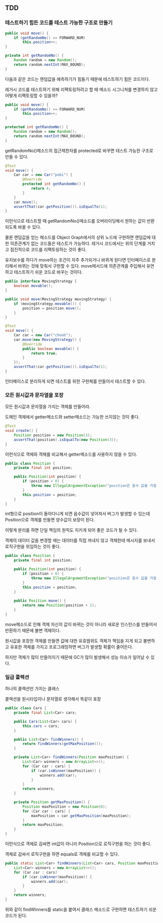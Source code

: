 ## TDD

### 테스트하기 힘든 코드를 테스트 가능한 구조로 만들기

```java
public void move() {
    if (getRandomNo() >= FORWARD_NUM)
        this.position++;
}

private int getRandomNo() {
    Random random = new Random();
    return random.nextInt(MAX_BOUND);
}
```

다음과 같은 코드는 랜덤값을 예측하기가 힘들기 때문에 테스트하기 힘든 코드이다.

레거시 코드를 테스트하기 위해 리팩토링하려고 할 때 메소드 시그니쳐를 변경하지 않고 어떻게 리팩토링할 수 있을까?

```java
public void move() {
    if (getRandomNo() >= FORWARD_NUM)
        this.position++;
}

protected int getRandomNo() {
    Random random = new Random();
    return random.nextInt(MAX_BOUND);
}
```

getRandomNo()메소드의 접근제한자를 protected로 바꾸면 테스트 가능한 구조로 만들 수 있다.

```java
@Test
void move() {
    Car car = new Car("pobi") {
        @Override
        protected int getRandomNo() {
            return 4;
        }
    }
    car.move();
    assertThat(car.getPosition()).isEqualTo(1);
}
```

이런식으로 테스트할 때 getRandomNo()메소드를 오버라이딩해서 원하는 값이 반환되도록 바꿀 수 있다.

물론 랜덤값을 얻는 메소드를 Object Graph에서의 상위 노드에 구현하면 랜덤값에 대한 의존관계가 없는 코드들은 테스트가 가능하다. 레거시 코드에서는 위의 단계를 거치고 점진적으로 코드를 리팩토링하는 것이 좋다.

유지보수를 하다가 move하는 조건이 자주 추가되거나 바뀌게 된다면 인터페이스로 분리해서 바뀌는 것에 맞춰서 구현할 수 있다. move메서드에 의존관계를 주입해서 유연하고 테스트하기 쉬운 코드로 바꾸는 것이다.

```java
public interface MovingStrategy {
    boolean movable();
}
```

```java
public void move(MovingStrategy movingStrategy) {
    if (movingStrategy.movable()) {
        position = position.move();
    }
}
```

```java
@Test
void move() {
    Car car = new Car("chooh");
    car.move(new MovingStrategy() {
        @Override
        public boolean movable() {
            return true;
        }
    });
    assertThat(car.getPosition()).isEqualTo(1);
}
```

인터페이스로 분리하게 되면 테스트를 위한 구현체를 만들어서 테스트할 수 있다.

### 모든 원시값과 문자열을 포장

모든 원시값과 문자열을 가지는 객체를 만들어라.

도메인 객체에서 getter메소드와 setter메소드는 가능한 쓰지않는 것이 좋다.

```java
@Test
void create() {
    Position position = new Position(3);
    assertThat(position).isEqualTo(new Position(3));
}
```

이런식으로 객체와 객체를 비교해서 getter메소드를 사용하지 않을 수 있다.

```java
public class Position {
    private final int position;

    public Position(int position) {
        if (position < 0) {
            throw new IllegalArgumentException("position은 음수 값을 가질 수 없습니다.");
        }
        this.position = position;
    }
}
```

int형으로 position이 돌아다니게 되면 음수값이 넣어져서 버그가 발생할 수 있는데 Position으로 객체를 만들면 양수값이 보장이 된다.

이렇게 분리를 하면 단일 책임의 원칙도 지키게 되어 좋은 코드가 될 수 있다.

객체의 데이터 값을 변경할 때는 데이터를 직접 꺼내지 않고 객체한테 메시지를 보내서 로직구현을 위임하는 것이 좋다.

```java
public class Position {
    private final int position;

    public Position(int position) {
        if (position < 0) {
            throw new IllegalArgumentException("position은 음수 값을 가질 수 없습니다.");
        }
        this.position = position;
    }
    
    public Position move() {
        return new Position(position + 1);
    }
}
```

move메소드로 인해 객체 자신의 값이 바뀌는 것이 아니라 새로운 인스턴스를 만들어서 반환하기 때문에 불변 객체이다.

원시값을 포장한 객체를 만들면 값에 대한 유효범위도 객체가 책임을 지게 되고 불변하고 유효한 객체를 가지고 프로그래밍하면 버그가 발생할 확률이 줄어든다.

하지만 객체가 많이 만들어지기 때문에 GC가 많이 발생해서 성능 이슈가 일어날 수 있다.

### 일급 콜렉션

하나의 콜렉션만 가지는 클래스

콜렉션을 원시타입이나 문자열로 생각해서 똑같이 포장

```java
public class Cars {
    private final List<Car> cars;

    public Cars(List<Car> cars) {
        this.cars = cars;
    }

    public List<Car> findWinners() {
        return findWinners(getMaxPosition());
    }

    private List<Car> findWinners(Position maxPosition) {
        List<Car> winners = new ArrayList<>();
        for (Car car : cars) {
            if (car.isWinner(maxPosition)) {
                winners.add(car);
            }
        }
        return winners;
    }

    private Position getMaxPosition() {
        Position maxPosition = new Position(0);
        for (Car car : cars) {
            maxPosition = car.getMaxPosition(maxPosition);
        }
        return maxPosition;
    }
}
```

이런식으로 객체로 감싸면 int값이 아니라 Position으로 로직구현을 하는 것이 좋다.

객체로 감싸서 로직구현을 하면 equals로 객체를 비교할 수 있다.

```java
public static List<Car> findWinners(List<Car> cars, Position maxPosition) {
    List<Car> winners = new ArrayList<>();
    for (Car car : cars) 
        if (car.isWinner(maxPosition)) {
            winners.add(car);
        }
    }
    return winners;
}
```

위와 같이 findWinners를 static을 붙여서 클래스 메소드로 구현하면 테스트하기 쉬운 코드가 된다.